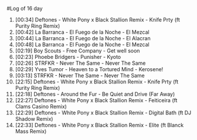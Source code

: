 #Log of 16 day

1. [00:34] Deftones - White Pony x Black Stallion Remix - Knife Prty (ft Purity Ring Remix)
1. [00:42] La Barranca - El Fuego de la Noche - El Mezcal
1. [00:44] La Barranca - El Fuego de la Noche - El Alacran
1. [00:48] La Barranca - El Fuego de la Noche - El Mezcal
1. [02:19] Boy Scouts - Free Company - Get well soon
1. [02:23] Phoebe Bridgers - Punisher - Kyoto
1. [02:26] STRFKR - Never The Same - Never The Same
1. [02:29] Yves Tumor - Heaven to a Tortured Mind - Kerosene!
1. [03:13] STRFKR - Never The Same - Never The Same
1. [22:15] Deftones - White Pony x Black Stallion Remix - Knife Prty (ft Purity Ring Remix)
1. [22:18] Deftones - Around the Fur - Be Quiet and Drive (Far Away)
1. [22:27] Deftones - White Pony x Black Stallion Remix - Feiticeira (ft Clams Casino Remix)
1. [22:29] Deftones - White Pony x Black Stallion Remix - Digital Bath (ft DJ Shadow Remix)
1. [22:33] Deftones - White Pony x Black Stallion Remix - Elite (ft Blanck Mass Remix)
